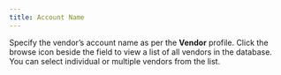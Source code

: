 ```yaml
---
title: Account Name
---
```



Specify the vendor’s account name as per the **Vendor**  profile. Click the browse icon beside the field to view a list of all  vendors in the database. You can select individual or multiple vendors  from the list.
